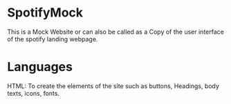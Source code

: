 # SpotifyMock
This is a Mock Website or can also be called as a Copy of the user interface of the spotify landing webpage.

# Languages
HTML: To create the elements of the site such as buttons, Headings, body texts, icons, fonts.
